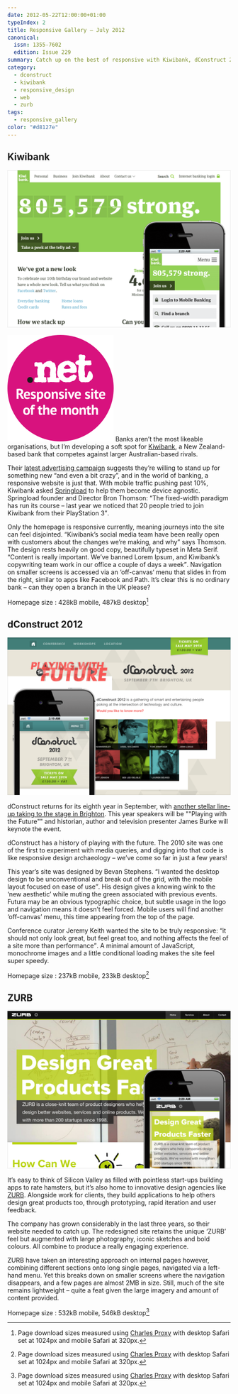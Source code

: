 ```yaml
---
date: 2012-05-22T12:00:00+01:00
typeIndex: 2
title: Responsive Gallery – July 2012
canonical:
  issn: 1355-7602
  edition: Issue 229
summary: Catch up on the best of responsive with Kiwibank, dConstruct 2012 and ZURB.
category:
  - dconstruct
  - kiwibank
  - responsive_design
  - web
  - zurb
tags:
  - responsive_gallery
color: "#d8127e"
---
```


## Kiwibank

![Kiwibank homepage on a mobile phone with a screenshot of the desktop layout behind.](../media/2012/143/a2/kiwibank.png)

![Responsive site of the month](../media/2012/143/a2/site_of_the_month.svg) Banks aren’t the most likeable organisations, but I’m developing a soft spot for [Kiwibank][1], a New Zealand-based bank that competes against larger Australian-based rivals.

Their [latest advertising campaign][2] suggests they’re willing to stand up for something new “and even a bit crazy”, and in the world of banking, a responsive website is just that. With mobile traffic pushing past 10%, Kiwibank asked [Springload][3] to help them become device agnostic. Springload founder and Director Bron Thomson: <q>The fixed-width paradigm has run its course – last year we noticed that 20 people tried to join Kiwibank from their PlayStation 3</q>.

Only the homepage is responsive currently, meaning journeys into the site can feel disjointed. <q>Kiwibank’s social media team have been really open with customers about the changes we’re making, and why</q> says Thomson. The design rests heavily on good copy, beautifully typeset in Meta Serif. <q>Content is really important. We’ve banned Lorem Ipsum, and Kiwibank’s copywriting team work in our office a couple of days a week</q>. Navigation on smaller screens is accessed via an ‘off-canvas‘ menu that slides in from the right, similar to apps like Facebook and Path. It’s clear this is no ordinary bank – can they open a branch in the UK please?

Homepage size
: 428kB mobile, 487kB desktop[^1]

## dConstruct 2012

![dConstruct homepage on a mobile phone with a screenshot of the desktop layout behind.](../media/2012/143/a2/dconstruct.png)

dConstruct returns for its eighth year in September, with [another stellar line-up taking to the stage in Brighton][4]. This year speakers will be ""Playing with the Future"" and historian, author and television presenter James Burke will keynote the event.

dConstruct has a history of playing with the future. The 2010 site was one of the first to experiment with media queries, and digging into that code is like responsive design archaeology – we’ve come so far in just a few years!

This year’s site was designed by Bevan Stephens. <q>I wanted the desktop design to be unconventional and break out of the grid, with the mobile layout focused on ease of use</q>. His design gives a knowing wink to the ‘new aesthetic’ while muting the green associated with previous events. Futura may be an obvious typographic choice, but subtle usage in the logo and navigation means it doesn’t feel forced. Mobile users will find another ‘off-canvas’ menu, this time appearing from the top of the page.

Conference curator Jeremy Keith wanted the site to be truly responsive: <q>it should not only look great, but feel great too, and nothing affects the feel of a site more than performance</q>. A minimal amount of JavaScript, monochrome images and a little conditional loading makes the site feel super speedy.

Homepage size
: 237kB mobile, 233kB desktop[^1]

## ZURB

![Zurb homepage on a mobile phone with a screenshot of the desktop layout behind.](../media/2012/143/a2/zurb.png)

It’s easy to think of Silicon Valley as filled with pointless start-ups building apps to rate hamsters, but it’s also home to innovative design agencies like [ZURB][5]. Alongside work for clients, they build applications to help others design great products too, through prototyping, rapid iteration and user feedback.

The company has grown considerably in the last three years, so their website needed to catch up. The redesigned site retains the unique ‘ZURB’ feel but augmented with large photography, iconic sketches and bold colours. All combine to produce a really engaging experience.

ZURB have taken an interesting approach on internal pages however, combining different sections onto long single pages, navigated via a left-hand menu. Yet this breaks down on smaller screens where the navigation disappears, and a few pages are almost 2MB in size. Still, much of the site remains lightweight – quite a feat given the large imagery and amount of content provided.

Homepage size
: 532kB mobile, 546kB desktop[^1]

[^1]: Page download sizes measured using [Charles Proxy][6] with desktop Safari set at 1024px and mobile Safari at 320px.

[1]: https://kiwibank.co.nz
[2]: https://www.youtube.com/watch?v=UyaakUyciGg
[3]: https://www.springload.co.nz
[4]: https://2012.dconstruct.org
[5]: https://zurb.com
[6]: https://www.charlesproxy.com
